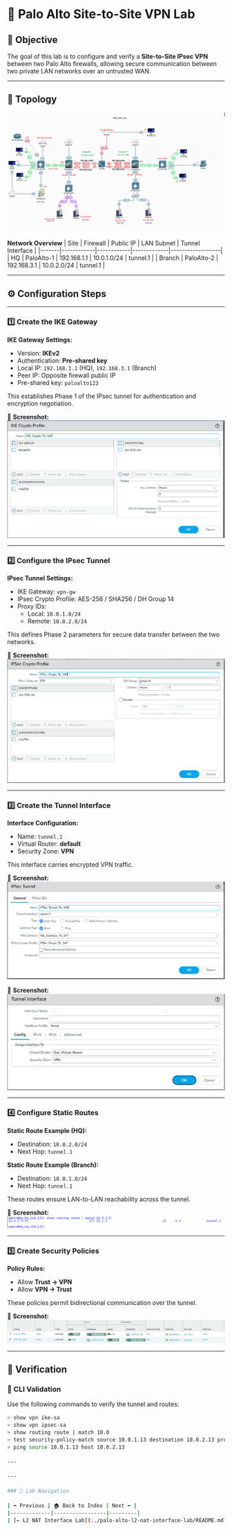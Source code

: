 # 🔐 Palo Alto Site-to-Site VPN Lab

## 🎯 Objective
The goal of this lab is to configure and verify a **Site-to-Site IPsec VPN** between two Palo Alto firewalls, allowing secure communication between two private LAN networks over an untrusted WAN.

---

## 🧩 Topology
![Topology](screenshots/palo-vpn-topology.png)

**Network Overview**
| Site | Firewall | Public IP | LAN Subnet | Tunnel Interface |
|-------|------------|------------|-------------|------------------|
| HQ | PaloAlto-1 | 192.168.1.1 | 10.0.1.0/24 | tunnel.1 |
| Branch | PaloAlto-2 | 192.168.3.1 | 10.0.2.0/24 | tunnel.1 |

---

## ⚙️ Configuration Steps

---

### 1️⃣ Create the IKE Gateway
**IKE Gateway Settings:**
- Version: **IKEv2**
- Authentication: **Pre-shared key**
- Local IP: `192.168.1.1` (HQ), `192.168.3.1` (Branch)
- Peer IP: Opposite firewall public IP
- Pre-shared key: `paloalto123`

This establishes Phase 1 of the IPsec tunnel for authentication and encryption negotiation.

📸 **Screenshot:**  
![IKE Gateway](screenshots/palo-vpn-ike.png)

---

### 2️⃣ Configure the IPsec Tunnel
**IPsec Tunnel Settings:**
- IKE Gateway: `vpn-gw`
- IPsec Crypto Profile: AES-256 / SHA256 / DH Group 14
- Proxy IDs:
  - Local: `10.0.1.0/24`
  - Remote: `10.0.2.0/24`

This defines Phase 2 parameters for secure data transfer between the two networks.

📸 **Screenshot:**  
![IPsec Tunnel](screenshots/palo-vpn-ipsec.png)

---

### 3️⃣ Create the Tunnel Interface
**Interface Configuration:**
- Name: `tunnel.1`
- Virtual Router: **default**
- Security Zone: **VPN**

This interface carries encrypted VPN traffic.

📸 **Screenshot:**  
![Tunnel Interface Config](screenshots/palo-vpn-tunnel-config.png)

📸 **Screenshot:**  
![Tunnel Interface Assignment](screenshots/palo-vpn-tunnel-interface.png)

---

### 4️⃣ Configure Static Routes
**Static Route Example (HQ):**
- Destination: `10.0.2.0/24`
- Next Hop: `tunnel.1`

**Static Route Example (Branch):**
- Destination: `10.0.1.0/24`
- Next Hop: `tunnel.1`

These routes ensure LAN-to-LAN reachability across the tunnel.

📸 **Screenshot:**  
![Routing Table](screenshots/palo-vpn-route.png)

---

### 5️⃣ Create Security Policies
**Policy Rules:**
- Allow **Trust → VPN**
- Allow **VPN → Trust**

These policies permit bidirectional communication over the tunnel.

📸 **Screenshot:**  
![Security Policies](screenshots/palo-vpn-policy.png)

---

## 🧪 Verification

### 🔹 CLI Validation
Use the following commands to verify the tunnel and routes:

```bash
> show vpn ike-sa
> show vpn ipsec-sa
> show routing route | match 10.0
> test security-policy-match source 10.0.1.13 destination 10.0.2.13 protocol 6 destination-port 80
> ping source 10.0.1.13 host 10.0.2.13

---

---

### 🔁 Lab Navigation

| ⬅ Previous | 🏠 Back to Index | Next ➡ |
|-------------|-----------------|---------|
| [← L2 NAT Interface Lab](../palo-alto-l2-nat-interface-lab/README.md) | [Network Security Labs](../index.md) | [User-ID Integration Lab →](../palo-alto-user-id-lab/README.md) |









